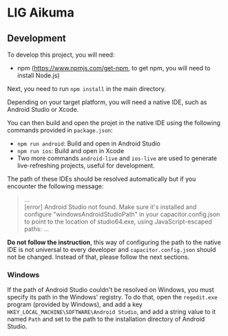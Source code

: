 # LIG Aikuma 

## Development

To develop this project, you will need:
- npm (https://www.npmjs.com/get-npm, to get npm, you will need to install Node.js)

Next, you need to run `npm install` in the main directory.

Depending on your target platform, you will need a native IDE, such as Android Studio or Xcode.

You can then build and open the projet in the native IDE using the following commands provided in `package.json`:
- `npm run android`: Build and open in Android Studio
- `npm run ios`: Build and open in Xcode
- Two more commands `android-live` and `ios-live` are used to generate live-refreshing projects, useful for development.

The path of these IDEs should be resolved automatically but if you encounter the following message:
> ...<br>
> [error] Android Studio not found. Make sure it's installed and configure "windowsAndroidStudioPath" 
> in your capacitor.config.json to point to the location of studio64.exe, using JavaScript-escaped 
> paths: ...

**Do not follow the instruction**, this way of configuring the path to the native IDE is not universal to
every developer and `capacitor.config.json` should not be changed. Instead of that, please follow the next sections.

### Windows
If the path of Android Studio couldn't be resolved on Windows, you must specify its path in the Windows' registry. To do that,
open the `regedit.exe` program (provided by Windows), and add a key `HKEY_LOCAL_MACHINE\SOFTWARE\Android Studio`, and add a
string value to it named `Path` and set to the path to the installation directory of Android Studio.

